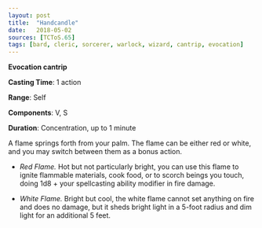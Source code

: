 ```yaml
---
layout: post
title:  "Handcandle"
date:   2018-05-02
sources: [TCToS.65]
tags: [bard, cleric, sorcerer, warlock, wizard, cantrip, evocation]
---
```


**Evocation cantrip**

**Casting Time**: 1 action

**Range**: Self

**Components**: V, S

**Duration**: Concentration, up to 1 minute

A flame springs forth from your palm. The flame can be either red or white, and you may switch between them as a bonus action.

 - _Red Flame._ Hot but not particularly bright, you can use this flame to ignite flammable materials, cook food, or to scorch beings you touch, doing 1d8 + your spellcasting ability modifier in fire damage.

 - _White Flame._ Bright but cool, the white flame cannot set anything on fire and does no damage, but it sheds bright light in a 5-foot radius and dim light for an additional 5 feet.